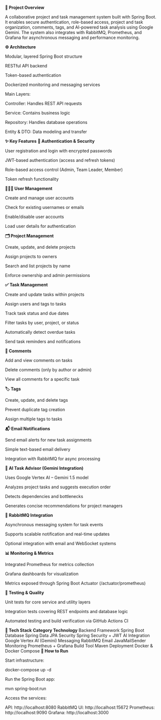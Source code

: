 **🧭 Project Overview**

A collaborative project and task management system built with Spring Boot.
It enables secure authentication, role-based access, project and task organization, comments, tags, and AI-powered task analysis using Google Gemini.
The system also integrates with RabbitMQ, Prometheus, and Grafana for asynchronous messaging and performance monitoring.

**⚙️ Architecture**

Modular, layered Spring Boot structure

RESTful API backend

Token-based authentication

Dockerized monitoring and messaging services

Main Layers:

Controller: Handles REST API requests

Service: Contains business logic

Repository: Handles database operations

Entity & DTO: Data modeling and transfer

**✨ Key Features**
**🔐 Authentication & Security**

User registration and login with encrypted passwords

JWT-based authentication (access and refresh tokens)

Role-based access control (Admin, Team Leader, Member)

Token refresh functionality

**🧑‍🤝‍🧑 User Management**

Create and manage user accounts

Check for existing usernames or emails

Enable/disable user accounts

Load user details for authentication

**🗂️ Project Management**

Create, update, and delete projects

Assign projects to owners

Search and list projects by name

Enforce ownership and admin permissions

**✅ Task Management**

Create and update tasks within projects

Assign users and tags to tasks

Track task status and due dates

Filter tasks by user, project, or status

Automatically detect overdue tasks

Send task reminders and notifications

**💬 Comments**

Add and view comments on tasks

Delete comments (only by author or admin)

View all comments for a specific task

**🏷️ Tags**

Create, update, and delete tags

Prevent duplicate tag creation

Assign multiple tags to tasks

**📬 Email Notifications**

Send email alerts for new task assignments

Simple text-based email delivery

Integration with RabbitMQ for async processing

**🤖 AI Task Advisor (Gemini Integration)**

Uses Google Vertex AI – Gemini 1.5 model

Analyzes project tasks and suggests execution order

Detects dependencies and bottlenecks

Generates concise recommendations for project managers

**🐇 RabbitMQ Integration**

Asynchronous messaging system for task events

Supports scalable notification and real-time updates

Optional integration with email and WebSocket systems

**📊 Monitoring & Metrics**

Integrated Prometheus for metrics collection

Grafana dashboards for visualization

Metrics exposed through Spring Boot Actuator (/actuator/prometheus)

**🧪 Testing & Quality**

Unit tests for core service and utility layers

Integration tests covering REST endpoints and database logic

Automated testing and build verification via GitHub Actions CI

**🧱 Tech Stack**
**Category	Technology**
Backend Framework	Spring Boot
Database	Spring Data JPA
Security	Spring Security + JWT
AI Integration	Google Vertex AI (Gemini)
Messaging	RabbitMQ
Email	JavaMailSender
Monitoring	Prometheus + Grafana
Build Tool	Maven
Deployment	Docker & Docker Compose
**🚀 How to Run**

Start infrastructure:

docker-compose up -d


Run the Spring Boot app:

mvn spring-boot:run

Access the services:

API: http://localhost:8080
RabbitMQ UI: http://localhost:15672
Prometheus: http://localhost:9090
Grafana: http://localhost:3000
